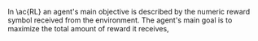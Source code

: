 In \ac{RL} an agent's main objective is described by the numeric reward symbol received from the environment. The agent's main goal is to maximize the total amount of reward it receives,